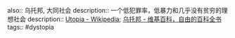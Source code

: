 also:: 乌托邦, 大同社会
description:: 一个低犯罪率，低暴力和几乎没有贫穷的理想社会
description:: [Utopia - Wikipedia](https://en.wikipedia.org/wiki/Utopia); [乌托邦 - 维基百科，自由的百科全书](https://zh.wikipedia.org/wiki/%E4%B9%8C%E6%89%98%E9%82%A6)
tags:: #dystopia
